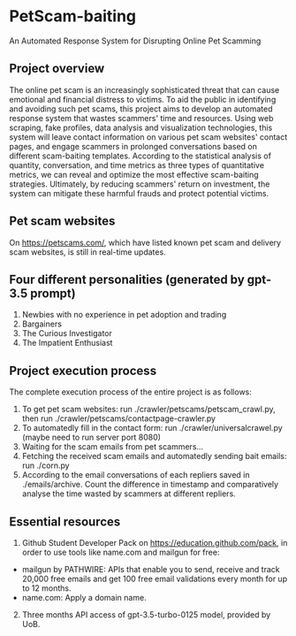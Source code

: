# PetScam-baiting
An Automated Response System for Disrupting Online Pet Scamming

## Project overview
The online pet scam is an increasingly sophisticated threat that can cause emotional and financial distress to victims. To aid the public in identifying and avoiding such pet scams, this project aims to develop an automated response system that wastes scammers' time and resources. Using web scraping, fake profiles, data analysis and visualization technologies, this system will leave contact information on various pet scam websites' contact pages, and engage scammers in prolonged conversations based on different scam-baiting templates. According to the statistical analysis of quantity, conversation, and time metrics as three types of quantitative metrics, we can reveal and optimize the most effective scam-baiting strategies. Ultimately, by reducing scammers' return on investment, the system can mitigate these harmful frauds and protect potential victims.

## Pet scam websites
On https://petscams.com/, which have listed known pet scam and delivery scam websites, is still in real-time updates.

## Four different personalities (generated by gpt-3.5 prompt)
1. Newbies with no experience in pet adoption and trading
2. Bargainers
3. The Curious Investigator
4. The Impatient Enthusiast

## Project execution process
The complete execution process of the entire project is as follows:
1. To get pet scam websites: run ./crawler/petscams/petscam_crawl.py, then run ./crawler/petscams/contactpage-crawler.py
2. To automatedly fill in the contact form: run ./crawler/universalcrawel.py (maybe need to run server port 8080)
3. Waiting for the scam emails from pet scammers...
4. Fetching the received scam emails and automatedly sending bait emails: run ./corn.py
5. According to the email conversations of each repliers saved in ./emails/archive. Count the difference in timestamp and comparatively analyse the time wasted by scammers at different repliers.

## Essential resources
1. Github Student Developer Pack on https://education.github.com/pack, in order to use tools like name.com and mailgun for free:
  - mailgun by PATHWIRE: APIs that enable you to send, receive and track 20,000 free emails and get 100 free email validations every month for up to 12 months.
  - name.com: Apply a domain name.
2. Three months API access of gpt-3.5-turbo-0125 model, provided by UoB. 

